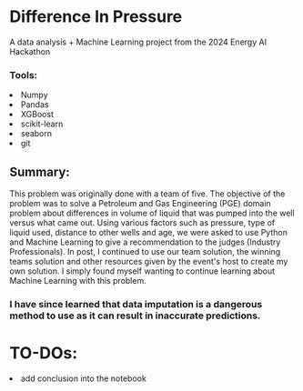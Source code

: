 # Difference In Pressure
A data analysis + Machine Learning project from the 2024 Energy AI Hackathon
### Tools:
<li>Numpy</li>
<li>Pandas</li>
<li>XGBoost</li>
<li>scikit-learn</li>
<li>seaborn</li>
<li>git</li>



## Summary:

<text> This problem was originally done with a team of five. The objective of the problem was to solve a Petroleum and Gas Engineering (PGE) domain problem about differences in volume of liquid that was pumped into the well versus what came out. Using various factors such as pressure, type of liquid used, distance to other wells and age, we were asked to use Python and Machine Learning to give a recommendation to the judges (Industry Professionals).  In post, I continued to use our team solution, the winning teams solution and other resources given by the event's host to create my own solution. I simply found myself wanting to continue learning about Machine Learning with this problem. </text>
### I have since learned that data imputation is a dangerous method to use as it can result in inaccurate predictions.

# TO-DOs:
<li>add conclusion into the notebook</li>
